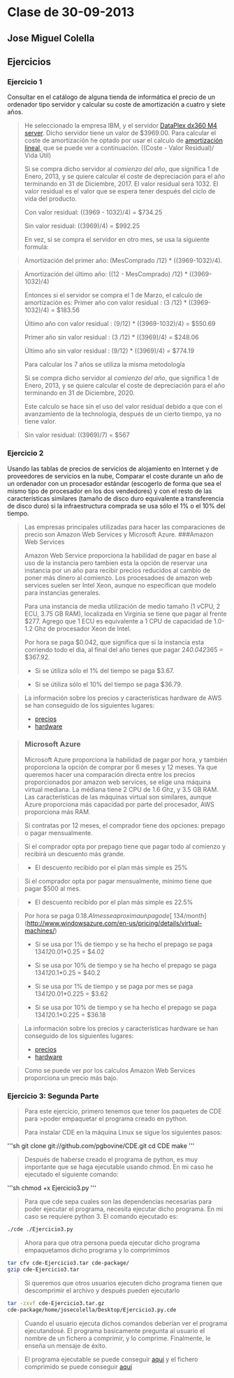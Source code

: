 Clase de 30-09-2013
====================
Jose Miguel Colella
------------------
Ejercicios
-----------

### Ejercicio 1

Consultar en el catálogo de alguna tienda de informática el precio de un ordenador tipo servidor y calcular su coste de amortización a cuatro y siete años.

> He seleccionado la empresa IBM, y el servidor [DataPlex dx360 M4 server][1].
> Dicho servidor tiene un valor de $3969.00. Para calcular el coste de amortización
> he optado por usar el calculo de [amortización lineal][2], que se puede ver a continuación.
>((Coste - Valor Residual)/ Vida Útil)
>
> Si se compra dicho servidor al *comienzo del año*, que significa 1 de Enero, 2013,
> y se quiere calcular  el coste de depreciación para el año terminando en 31 de 
> Diciembre, 2017. El valor residual será 1032. El valor residual es el valor que se espera tener después del ciclo de vida del producto.
>
> Con valor residual: ((3969 - 1032)/4) = $734.25
>
> Sin valor residual: ((3969)/4) = $992.25
>
> En vez, si se compra el servidor en otro mes, se usa la siguiente formula:

> Amortización del primer año: (MesComprado /12) * ((3969-1032)/4).

> Amortización del último año: ((12 - MesComprado) /12) * ((3969-1032)/4)
>
> Entonces si el servidor se compra el 1 de Marzo, el calculo de amortización es:
> Primer año con valor residual : (3 /12) * ((3969-1032)/4) = $183.56
>
> Último año con valor residual : (9/12) * ((3969-1032)/4) = $550.69
>
> Primer año sin valor residual : (3 /12) * ((3969)/4) = $248.06
>
> Último año sin valor residual : (9/12) * ((3969)/4) = $774.19
>
> Para calcular los 7 años se utiliza la misma metodología
>
> Si se compra dicho servidor al *comienzo del año*, que significa 1 de Enero, 2013,
> y se quiere calcular  el coste de depreciación para el año terminando en 31 de 
> Diciembre, 2020.
>
> Este calculo se hace sin el uso del valor residual debido a que con el avanzamiento de la technología, después de un cierto tiempo, ya no tiene valor.

> Sin valor residual: ((3969)/7) = $567



### Ejercicio 2

Usando las tablas de precios de servicios de alojamiento en Internet y de proveedores de servicios en la nube, Comparar el coste durante un año de un ordenador con un procesador estándar (escogerlo de forma que sea el mismo tipo de procesador en los dos vendedores) y con el resto de las características similares (tamaño de disco duro equivalente a transferencia de disco duro) si la infraestructura comprada se usa sólo el 1% o el 10% del tiempo.

> Las empresas principales utilizadas para hacer las comparaciones de precio
> son Amazon Web Services y Microsoft Azure. 
> ###Amazon Web Services 
>
> Amazon Web Service proporciona la habilidad de pagar en base al uso de la instancia
> pero tambien esta la opción de reservar una instancia por un año para recibir precios reducidos 
> al cambio de poner más dinero al comienzo. Los procesadoes de amazon web services 
> suelen ser Intel Xeon, aunque no especifican que modelo para instancias generales.
>
> 
> Para una instancia de media utilización de medio tamaño (1 vCPU, 2 ECU, 3.75 GB RAM), localizada en Virginia se tiene que
> pagar al frente $277. Agrego que 1 ECU es equivalente a 1 CPU de capacidad de 1.0-1.2 Ghz de procesador Xeon de Intel.
>
>Por hora se paga $0.042, que significa que si la instancia esta corriendo todo el dia, al final del año tienes que pagar 24*0.042*365 = $367.92.
>
> * Si se útiliza sólo el 1% del tiempo se paga $3.67.

> * Si se útiliza sólo el 10% del tiempo se paga $36.79.

> La información sobre los precios y características hardware de AWS se han conseguido de los
> siguientes lugares:
>
> - [precios][3]
> - [hardware][4]

> ### Microsoft Azure
> Microsoft Azure proporciona la habilidad de pagar por hora, y también proporciona la opción de comprar por 6 meses y 12 meses.
> Ya que queremos hacer una comparación directa entre los precios proporcionados por amazon web services, se elige una máquina virtual
mediana. La médiana tiene 2 CPU de 1.6 Ghz, y 3.5 GB RAM. Las características de las máquinas virtual son similares, aunque Azure proporciona más capacidad por parte del procesador, AWS proporciona más RAM.

> Si contratas por 12 meses, el comprador tiene dos opciones: prepago o pagar mensualmente.

> Si el comprador opta por prepago tiene que pagar todo al comienzo y recibirá un descuento más grande.

> * El descuento recibido por el plan más simple es 25%

> Si el comprador opta por pagar mensualmente, mínimo tiene que pagar $500 al mes.

> * El descuento recibido por el plan más simple es 22.5%

> Por hora se paga $0.18. Al mes se aproxima un pago de [~$134/month](http://www.windowsazure.com/en-us/pricing/details/virtual-machines/)
>
> * Si se usa por 1% de tiempo y se ha hecho el prepago se paga 134*12*0.01*0.25 = $4.02
>
> * Si se usa por 10% de tiempo y se ha hecho el prepago se paga 134*12*0.1*0.25 = $40.2
>
> * Si se usa por 1% de tiempo y se paga por mes se paga 
134*12*0.01*0.225 = $3.62
>
> * Si se usa por 10% de tiempo y se ha hecho el prepago se paga 134*12*0.1*0.225 = $36.18

> La información sobre los precios y características hardware se han conseguido de los
> siguientes lugares:
>
> - [precios](http://www.windowsazure.com/en-us/pricing/details/virtual-machines/)
> - [hardware](http://www.windowsazure.com/en-us/pricing/calculator/?scenario=virtual-machines)
>

> Como se puede ver por los calculos Amazon Web Services proporciona 
> un precio más bajo. 

### Ejercicio 3: Segunda Parte

>Para este ejercicio, primero tenemos que tener los paquetes de CDE para >poder empaquetar el programa creado en python. 
>
>Para instalar CDE en la máquina Linux se sigue los siguientes pasos:
 
 '''sh
git clone git://github.com/pgbovine/CDE.git
cd CDE
make
'''

> Después de haberse creado el programa de python, es muy importante que
> se haga ejecutable usando chmod.
> En mi caso he ejecutado el siguiente comando:

'''sh
chmod +x Ejercicio3.py
'''

> Para que cde sepa cuales son las dependencias necesarias para poder 
> ejecutar el programa, necesita ejecutar dicho programa. En mi caso se requiere python 3. 
> El comando ejecutado es:

```sh
./cde ./Ejercicio3.py
```

> Ahora para que otra persona pueda ejecutar dicho programa empaquetamos dicho programa y lo comprimimos

```sh
tar cfv cde-Ejercicio3.tar cde-package/
gzip cde-Ejercicio3.tar
```

> Si queremos que otros usuarios ejecuten dicho programa tienen que descomprimir el archivo y después pueden ejecutarlo
 
```sh
tar -zxvf cde-Ejercicio3.tar.gz
cde-package/home/josecolella/Desktop/Ejercicio3.py.cde
```

> Cuando el usuario ejecuta dichos comandos deberían ver el programa ejecutandosé. El programa basicamente pregunta al usuario el nombre de 
un fichero a comprimir, y lo comprime. Finalmente, le enseña un mensaje de éxito.


> El programa ejecutable se puede conseguir [aqui](https://github.com/josecolella/GII-2013/blob/master/meta/Ejercicio3.py)
> y el fichero comprimido se puede conseguir [aqui](https://github.com/josecolella/GII-2013/blob/master/meta/cde-Ejercicio3.tar.gz)

[1]: http://goo.gl/phXHBh
[2]: http://goo.gl/yHhoS9
[3]: http://aws.amazon.com/ec2/pricing/
[4]: http://aws.amazon.com/ec2/instance-types/instance-details/
